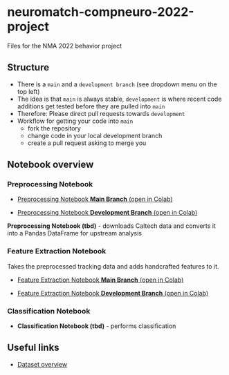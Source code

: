 # neuromatch-compneuro-2022-project
Files for the NMA 2022 behavior project

## Structure 
* There is a `main` and a `development branch` (see dropdown menu on the top left)
* The idea is that `main` is always stable, `development` is where recent code additions get tested before they are pulled into `main`
* Therefore: Please direct pull requests towards `development`
* Workflow for getting your code into `main`
    * fork the repository 
    * change code in your local development branch
    * create a pull request asking to merge you  

## Notebook overview

### Preprocessing Notebook
* [Preprocessing Notebook **Main Branch** (open in Colab)](https://colab.research.google.com/github/ffvoigt/neuromatch-compneuro-2022-project/blob/main/playground/CalTech_Preprocessing_NMA2022_Sfenj1.ipynb) 

* [Preprocessing Notebook **Development Branch** (open in Colab)](https://colab.research.google.com/github/ffvoigt/neuromatch-compneuro-2022-project/blob/development/playground/CalTech_Preprocessing_NMA2022_Sfenj1.ipynb)

**Preprocessing Notebook (tbd)** - downloads Caltech data and converts it into a Pandas DataFrame for upstream analysis

### Feature Extraction Notebook
Takes the preprocessed tracking data and adds handcrafted features to it.
* [Feature Extraction Notebook **Main Branch** (open in Colab)](https://colab.research.google.com/github/ffvoigt/neuromatch-compneuro-2022-project/blob/main/playground/Feature_Extraction_NM2022_Sfenj1.ipynb) 

* [Feature Extraction Notebook **Development Branch** (open in Colab)](https://colab.research.google.com/github/ffvoigt/neuromatch-compneuro-2022-project/blob/development/playground/Feature_Extraction_NM2022_Sfenj1.ipynb)

### Classification Notebook
* **Classification Notebook (tbd)** - performs classification
 
## Useful links
* [Dataset overview](https://sites.google.com/view/computational-behavior/our-datasets/calms21-dataset)